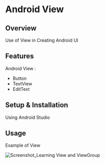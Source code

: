 # Android View

## Overview
Use of View in Creating Android UI

## Features
Android View :
- Button
- TextView
- EditText

## Setup & Installation 
Using Android Studio

## Usage
Example of View

![Screenshot_Learning View and ViewGroup](https://user-images.githubusercontent.com/56164259/68088598-59b20f80-fe93-11e9-852d-100761101929.png)
